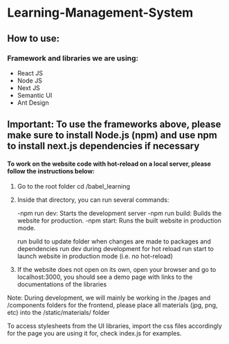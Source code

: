 # Learning-Management-System

How to use:
------
### Framework and libraries we are using:

- React JS
- Node JS
- Next JS
- Semantic UI
- Ant Design

## Important: To use the frameworks above, please make sure to install Node.js (npm) and use npm to install next.js dependencies if necessary

#### To work on the website code with hot-reload on a local server, please follow the instructions below:

1. Go to the root folder cd /babel_learning

2. Inside that directory, you can run several commands:

    -npm run dev: Starts the development server
    -npm run build: Builds the website for production.
    -npm start: Runs the built website in production mode.

    run build to update folder when changes are made to packages and dependencies
    run dev during development for hot reload
    run start to launch website in production mode (i.e. no hot-reload)

3. If the website does not open on its own, open your browser and go to localhost:3000, you should see a demo page with links to the documentations of the libraries

Note: During development, we will mainly be working in the /pages and /components folders for the frontend, please place all materials (jpg, png, etc) into the /static/materials/ folder

To access stylesheets from the UI libraries, import the css files accordingly for the page you are using it for, check index.js for examples.
